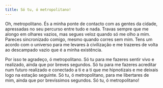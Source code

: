```yaml
---
title: Só tu, ó metropolitano!
---
```


Oh, metropolitano. És a minha ponte de contacto com as gentes da cidade, apressadas no seu percurso entre tudo e nada. Travas sempre que me alongo em olhares vazios, mas segues veloz quando só me olho a mim. Pareces sincronizado comigo, mesmo quando corres sem mim. Tens um acordo com o universo para me levares à civilização e me trazeres de volta ao descampado vazio que é a minha existência.

Por isso te agradeço, ó metropolitano. Só tu para me fazeres sentir vivo e realizado, ainda que por breves segundos. Só tu para me fazeres acreditar num futuro realizado e conectado a ti e a ti que me hipnotizais e me deixais logo na estação seguinte. Só tu, ó metropolitano, para me libertares de mim, ainda que por brevíssimos segundos. Só tu, ó metropolitano!
